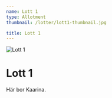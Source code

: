 ```yaml
---
name: Lott 1
type: Allotment
thumbnail: /lotter/lott1-thumbnail.jpg

title: Lott 1
---
```


![Lott 1](/lotter/lott1.jpg#left)

# Lott 1

Här bor Kaarina.
